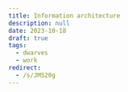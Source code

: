 ```yaml
---
title: Information architecture
description: null
date: 2023-10-18
draft: true
tags:
  - dwarves
  - work
redirect:
  - /s/JMS20g
---
```

